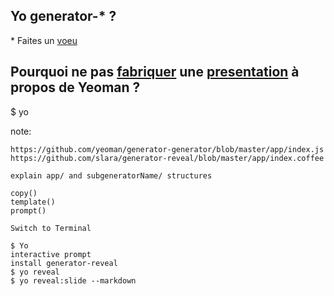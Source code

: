 ## Yo generator-* ?
\* Faites un [voeu](http://yeoman.io/community-generators.html)

## <span class="fragment">Pourquoi ne pas [fabriquer](https://github.com/slara/generator-reveal) une [presentation](http://lab.hakim.se/reveal-js/?transition=fade&theme=night#/) à propos de Yeoman ?</span>
<div class="fragment editable" contenteditable>
  $ yo
</div>

note:

    https://github.com/yeoman/generator-generator/blob/master/app/index.js
    https://github.com/slara/generator-reveal/blob/master/app/index.coffee

    explain app/ and subgeneratorName/ structures

    copy()
    template()
    prompt()

    Switch to Terminal

    $ Yo
    interactive prompt
    install generator-reveal
    $ yo reveal
    $ yo reveal:slide --markdown